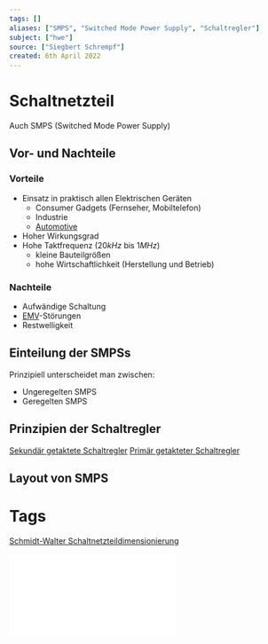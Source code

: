 ```yaml
---
tags: []
aliases: ["SMPS", "Switched Mode Power Supply", "Schaltregler"]
subject: ["hwe"]
source: ["Siegbert Schrempf"]
created: 6th April 2022
---
```


# Schaltnetzteil

Auch SMPS (Switched Mode Power Supply)

## Vor- und Nachteile

### Vorteile

- Einsatz in praktisch allen Elektrischen Geräten
	- Consumer Gadgets (Fernseher, Mobiltelefon)
	- Industrie
	- [Automotive](https://en.wikipedia.org/wiki/Automotive_industry)
- Hoher Wirkungsgrad
- Hohe Taktfrequenz ($20kHz$ bis $1MHz$)
	- kleine Bauteilgrößen
	- hohe Wirtschaftlichkeit (Herstellung und Betrieb)
 
### Nachteile

- Aufwändige Schaltung
- [EMV](../Elektromagnetische%20Verträglichkeit.md)-Störungen
- Restwelligkeit

## Einteilung der SMPSs

Prinzipiell unterscheidet man zwischen:
- Ungeregelten SMPS
- Geregelten SMPS

## Prinzipien der Schaltregler

[Sekundär getaktete Schaltregler](Sekundär%20getaktete%20Schaltregler.md)
[Primär getakteter Schaltregler](Primär%20getakteter%20Schaltregler.md)

## Layout von SMPS

# Tags

[Schmidt-Walter Schaltnetzteildimensionierung](http://schmidt-walter-schaltnetzteile.de/smps/smps.html)

![SMPS_intro](../assets/pdf/SMPS_intro.pdf)
